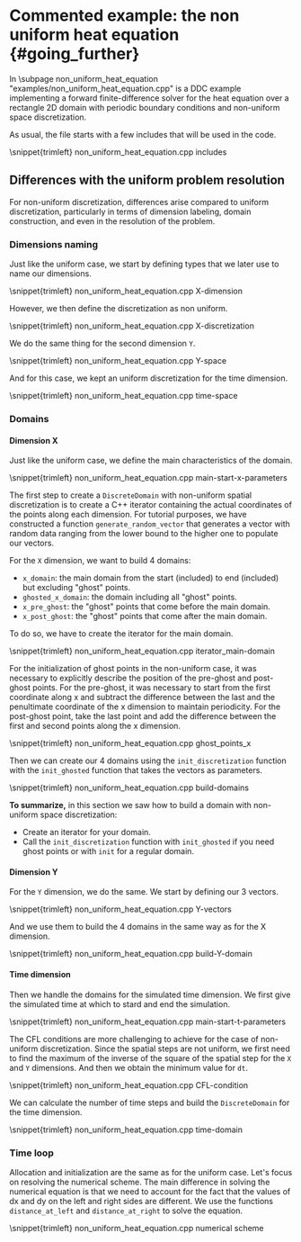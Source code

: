 # Commented example: the non uniform heat equation {#going_further}
<!--
Copyright (C) The DDC development team, see COPYRIGHT.md file

SPDX-License-Identifier: MIT
-->

In \subpage non_uniform_heat_equation "examples/non_uniform_heat_equation.cpp" is a DDC example implementing a forward
finite-difference solver for the heat equation over a rectangle 2D domain with periodic boundary
conditions and non-uniform space discretization.

As usual, the file starts with a few includes that will be used in the code.

\snippet{trimleft} non_uniform_heat_equation.cpp includes

## Differences with the uniform problem resolution

For non-uniform discretization, differences arise compared to uniform discretization, particularly in terms of dimension labeling, domain construction, and even in the resolution of the problem.

### Dimensions naming

Just like the uniform case, we start by defining types that we later use to name our
dimensions.

\snippet{trimleft} non_uniform_heat_equation.cpp X-dimension

However, we then define the discretization as non uniform.

\snippet{trimleft} non_uniform_heat_equation.cpp X-discretization

We do the same thing for the second dimension `Y`.

\snippet{trimleft} non_uniform_heat_equation.cpp Y-space

And for this case, we kept an uniform discretization for the time dimension.

\snippet{trimleft} non_uniform_heat_equation.cpp time-space

### Domains

#### Dimension X

Just like the uniform case, we define the main characteristics of the domain.

\snippet{trimleft} non_uniform_heat_equation.cpp main-start-x-parameters

The first step to create a `DiscreteDomain` with non-uniform spatial discretization is to create a C++ iterator containing the actual coordinates of the points along each dimension. For tutorial purposes, we have constructed a function `generate_random_vector` that generates a vector with random data ranging from the lower bound to the higher one to populate our vectors.

For the `X` dimension, we want to build 4 domains:

* `x_domain`: the main domain from the start (included) to end (included) but excluding "ghost"
  points.
* `ghosted_x_domain`: the domain including all "ghost" points.
* `x_pre_ghost`: the "ghost" points that come before the main domain.
* `x_post_ghost`: the "ghost" points that come after the main domain.

To do so, we have to create the iterator for the main domain.

\snippet{trimleft} non_uniform_heat_equation.cpp iterator_main-domain

For the initialization of ghost points in the non-uniform case, it was necessary to explicitly describe the position of the pre-ghost and post-ghost points. For the pre-ghost, it was necessary to start from the first coordinate along x and subtract the difference between the last and the penultimate coordinate of the x dimension to maintain periodicity. For the post-ghost point, take the last point and add the difference between the first and second points along the x dimension.

\snippet{trimleft} non_uniform_heat_equation.cpp ghost_points_x

Then we can create our 4 domains using the `init_discretization`
function with the `init_ghosted` function that takes the vectors as parameters.

\snippet{trimleft} non_uniform_heat_equation.cpp build-domains

**To summarize,** in this section we saw how to build a domain with non-uniform space discretization:

* Create an iterator for your domain.
* Call the `init_discretization` function with `init_ghosted` if you need ghost points or with `init` for a regular domain.

#### Dimension Y

For the `Y` dimension, we do the same. We start by defining our 3 vectors.

\snippet{trimleft} non_uniform_heat_equation.cpp Y-vectors

And we use them to build the 4 domains in the same way as for the X dimension.

\snippet{trimleft} non_uniform_heat_equation.cpp build-Y-domain

#### Time dimension

Then we handle the domains for the simulated time dimension. We first give the simulated time at which to stard and end the simulation.

\snippet{trimleft} non_uniform_heat_equation.cpp main-start-t-parameters

The CFL conditions are more challenging to achieve for the case of non-uniform discretization.
Since the spatial steps are not uniform, we first need to find the maximum of the inverse of the square of the spatial step for the `X` and `Y` dimensions. And then we obtain the minimum value for `dt`.

\snippet{trimleft} non_uniform_heat_equation.cpp CFL-condition

We can calculate the number of time steps and build the `DiscreteDomain` for the time dimension.

\snippet{trimleft} non_uniform_heat_equation.cpp time-domain

### Time loop

Allocation and initialization are the same as for the uniform case. Let's focus on resolving the numerical scheme.
The main difference in solving the numerical equation is that we need to account for the fact that the values of dx and dy on the left and right sides are different. We use the functions `distance_at_left` and `distance_at_right` to solve the equation.

\snippet{trimleft} non_uniform_heat_equation.cpp numerical scheme
